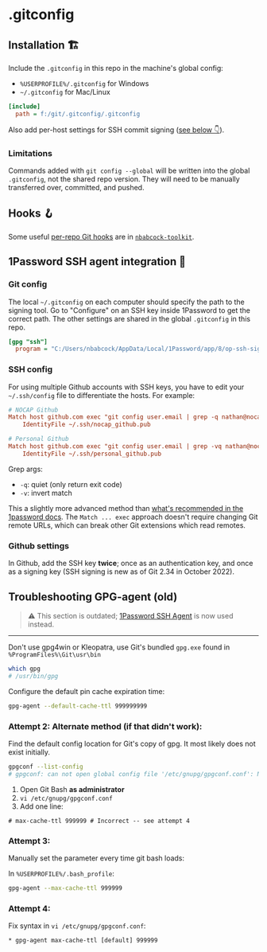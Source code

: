 # .gitconfig

## Installation 🏗️

Include the `.gitconfig` in this repo in the machine's global config:

- `%USERPROFILE%/.gitconfig` for Windows
- `~/.gitconfig` for Mac/Linux

```ini
[include]
  path = f:/git/.gitconfig/.gitconfig
```

Also add per-host settings for SSH commit signing ([see below 👇](#git-config)).

### Limitations

Commands added with `git config --global` will be written into the global `.gitconfig`, not the shared repo version. They will need to be manually transferred over, committed, and pushed.

## Hooks 🪝

Some useful [per-repo Git hooks](https://github.com/nathanbabcock/nbabcock-toolkit/tree/master/src/git/hooks) are in [`nbabcock-toolkit`](https://github.com/nathanbabcock/nbabcock-toolkit).


## 1Password SSH agent integration 🔐

### Git config

The local `~/.gitconfig` on each computer should specify the path to the
  signing tool. Go to "Configure" on an SSH key inside 1Password to get the
  correct path. The other settings are shared in the global `.gitconfig` in this repo.

```ini
[gpg "ssh"]
  program = "C:/Users/nbabcock/AppData/Local/1Password/app/8/op-ssh-sign.exe"
```

### SSH config

For using multiple Github accounts with SSH keys, you have to edit your
`~/.ssh/config` file to differentiate the hosts. For example:

```ini
# NOCAP Github
Match host github.com exec "git config user.email | grep -q nathan@nocapinc.com"
    IdentityFile ~/.ssh/nocap_github.pub

# Personal Github
Match host github.com exec "git config user.email | grep -vq nathan@nocapinc.com"
    IdentityFile ~/.ssh/personal_github.pub
```

Grep args:

- `-q`: quiet (only return exit code)
- `-v`: invert match

This a slightly more advanced method than [what's recommended in the 1password docs](https://developer.1password.com/docs/ssh/agent/advanced/#use-multiple-github-accounts). The `Match ... exec` approach doesn't require changing Git remote URLs, which can break other Git extensions which read remotes.

### Github settings

In Github, add the SSH key **twice**; once as an authentication key, and once as
a signing key (SSH signing is new as of Git 2.34 in October 2022).

## Troubleshooting GPG-agent (old)

> ⚠ This section is outdated; [1Password SSH Agent](https://developer.1password.com/docs/ssh/get-started/) is now used instead.

---

Don't use gpg4win or Kleopatra, use Git's bundled `gpg.exe` found in `%ProgramFiles%\Git\usr\bin`

```sh
which gpg
# /usr/bin/gpg
```

Configure the default pin cache expiration time:

```sh
gpg-agent --default-cache-ttl 999999999
```

### Attempt 2: Alternate method (if that didn't work):

Find the default config location for Git's copy of gpg. It most likely does not exist initially.

```sh
gpgconf --list-config
# gpgconf: can not open global config file '/etc/gnupg/gpgconf.conf': No such file or directory
```

1. Open Git Bash **as administrator**
2. `vi /etc/gnupg/gpgconf.conf`
3. Add one line:

```properties
# max-cache-ttl 999999 # Incorrect -- see attempt 4
```

### Attempt 3:

Manually set the parameter every time git bash loads:

In `%USERPROFILE%/.bash_profile`:

```sh
gpg-agent --max-cache-ttl 999999
```

### Attempt 4:

Fix syntax in `vi /etc/gnupg/gpgconf.conf`:

```properties
* gpg-agent max-cache-ttl [default] 999999
```

